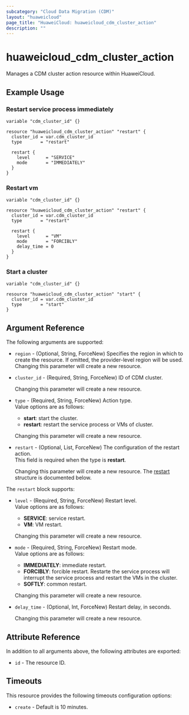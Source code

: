 ```yaml
---
subcategory: "Cloud Data Migration (CDM)"
layout: "huaweicloud"
page_title: "HuaweiCloud: huaweicloud_cdm_cluster_action"
description: ""
---
```


# huaweicloud_cdm_cluster_action

Manages a CDM cluster action resource within HuaweiCloud.  

## Example Usage

### Restart service process immediately

```hcl
variable "cdm_cluster_id" {}

resource "huaweicloud_cdm_cluster_action" "restart" {
  cluster_id = var.cdm_cluster_id
  type       = "restart"

  restart {
    level      = "SERVICE"
    mode       = "IMMEDIATELY"
  }
}
```

### Restart vm

```hcl
variable "cdm_cluster_id" {}

resource "huaweicloud_cdm_cluster_action" "restart" {
  cluster_id = var.cdm_cluster_id
  type       = "restart"

  restart {
    level      = "VM"
    mode       = "FORCIBLY"
    delay_time = 0
  }
}
```

### Start a cluster

```hcl
variable "cdm_cluster_id" {}

resource "huaweicloud_cdm_cluster_action" "start" {
  cluster_id = var.cdm_cluster_id
  type       = "start"
}
```

## Argument Reference

The following arguments are supported:

* `region` - (Optional, String, ForceNew) Specifies the region in which to create the resource.
  If omitted, the provider-level region will be used. Changing this parameter will create a new resource.

* `cluster_id` - (Required, String, ForceNew) ID of CDM cluster.  

  Changing this parameter will create a new resource.

* `type` - (Required, String, ForceNew) Action type.  
  Value options are as follows:
    + **start**: start the cluster.
    + **restart**: restart the service process or VMs of cluster.

  Changing this parameter will create a new resource.

* `restart` - (Optional, List, ForceNew) The configuration of the restart action.  
  This field is required when the type is **restart**.

  Changing this parameter will create a new resource.
The [restart](#CdmClusterAction_Restart) structure is documented below.

<a name="CdmClusterAction_Restart"></a>
The `restart` block supports:

* `level` - (Required, String, ForceNew) Restart level.  
  Value options are as follows:
    + **SERVICE**: service restart.
    + **VM**: VM restart.

  Changing this parameter will create a new resource.

* `mode` - (Required, String, ForceNew) Restart mode.  
  Value options are as follows:
    + **IMMEDIATELY**: immediate restart.
    + **FORCIBLY**: forcible restart.
      Restarte the service process will interrupt the service process and restart the VMs in the cluster.
    + **SOFTLY**: common restart.

  Changing this parameter will create a new resource.

* `delay_time` - (Optional, Int, ForceNew) Restart delay, in seconds.

  Changing this parameter will create a new resource.

## Attribute Reference

In addition to all arguments above, the following attributes are exported:

* `id` - The resource ID.

## Timeouts

This resource provides the following timeouts configuration options:

* `create` - Default is 10 minutes.

